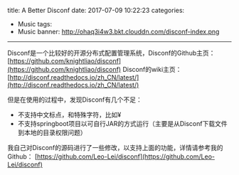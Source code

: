 title: A Better Disconf
date: 2017-07-09 10:22:23
categories:
- Music
tags:
- Music
banner: http://ohaq3i4w3.bkt.clouddn.com/disconf-index.png
---

Disconf是一个比较好的开源分布式配置管理系统，Disconf的Github主页：    
[https://github.com/knightliao/disconf](https://github.com/knightliao/disconf)
Disconf的wiki主页：    
[http://disconf.readthedocs.io/zh_CN/latest/](http://disconf.readthedocs.io/zh_CN/latest/)

但是在使用的过程中，发现Disconf有几个不足：
* 不支持中文标点，和特殊字符，比如¥
* 不支持springboot项目以可自行JAR的方式运行（主要是从Disconf下载文件到本地的目录权限问题）

我自己对Disconf的源码进行了一些修改，以支持上面的功能，详情请参考我的Github：
[https://github.com/Leo-Lei/disconf](https://github.com/Leo-Lei/disconf)
